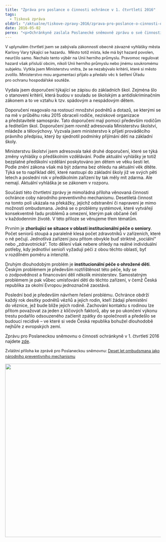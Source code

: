 ```yaml
---
title: "Zpráva pro poslance o činnosti ochránce v 1. čtvrtletí 2016"
tags:
  - Tisková zpráva
oldUrl: "/aktualne/tiskove-zpravy-2016/zprava-pro-poslance-o-cinnosti-ochrance-v-1-ctvrtleti-2016"
date: 2016-05-02
perex: "<p>Ochránkyně zaslala Poslanecké sněmovně zprávu o své činnosti v prvním čtvrtletí roku 2016. V tomto období se na ni obrátili lidé s 2110 podněty. Většina z nich (66 %) spadá do její působnosti. Nejvíc podnětů se týkalo sociálního zabezpečení (385 podnětů). Součástí této zprávy je mimořádná příloha věnovaná činnosti ochránce coby národního preventivního mechanismu. Zpráva se soustředí na systémové problémy v péči o ohrožené děti a situaci v péči o seniory. </p>"
---
```


<!-- imported from the old website -->

<p><span style="line-height: 17.92px; font-size: 12.8px;">V uplynulém čtvrtletí jsem se zabývala zákonností obecně závazné vyhlášky města Karlovy Vary týkající se hazardu.  Město totiž místa, kde má být hazard povolen, neurčilo samo. Nechalo tento výběr na Unii herního průmyslu. Pravomoc regulovat hazard však přísluší obcím, nikoli Unii herního průmyslu nebo jinému soukromému subjektu. Vytkla jsem Ministerstvu vnitra, že se nezabývalo kritérii, které si město zvolilo. Ministerstvo mou argumentaci přijalo a předalo věc k šetření Úřadu pro ochranu hospodářské soutěže.</span></p> <p>Vydala jsem doporučení týkající se zápisu do základních škol. Zejména šlo o stanovení kritérií, která budou v souladu se školským a antidiskriminačním zákonem a to ve vztahu k tzv. spádovým a nespádovým dětem.  </p> <p>Doporučení reagovalo na rostoucí množství podnětů a dotazů, se kterými se na mě v průběhu roku 2015 obraceli rodiče, neziskové organizace a představitelé samospráv. Tato doporučení mají pomoci především rodičům a ředitelům škol. Doporučení jsem rovněž adresovala Ministerstvu školství, mládeže a tělovýchovy. Vyzvala jsem ministerstvo k přijetí prováděcího právního předpisu, který by sjednotil podmínky přijímání dětí na základní školy. </p> <p>Ministerstvu školství jsem adresovala také druhé doporučení, které se týká změny vyhlášky o předškolním vzdělávání. Podle aktuální vyhlášky je totiž bezplatné předškolní vzdělání poskytováno jen dětem ve věku šesti let. Podle znění zákona však má být zdarma bez ohledu na aktuální věk dítěte. Týká se to například dětí, které nastoupí do základní školy již ve svých pěti letech a poslední rok v předškolním zařízení by tak měly mít zdarma. Ale nemají. Aktuální vyhláška je se zákonem v rozporu.</p> <p>Součástí této čtvrtletní zprávy je mimořádná příloha věnovaná činnosti ochránce coby národního preventivního mechanismu. Desetiletá činnost na tomto poli ukázala na překážky, jejichž odstranění či napravení je mimo možnosti ombudsmana. Jedná se o problémy systémové, které vytvářejí konsekventně řadu problémů a omezení, kterým pak občané čelí v každodenním životě. V této příloze se věnujeme třem tématům. </p> <p>Prvním je <b>zhoršující se situace v oblasti institucionální péče o seniory</b>. Počet seniorů stoupá a paralelně klesá počet zdravotníků v zařízeních, které o ně pečují. Jednotlivá zařízení jsou přitom obvykle buď striktně „sociální“ nebo „zdravotnická“. Toto dělení však nebere ohledy na reálné individuální potřeby, kdy jednotliví senioři vyžadují péči z obou těchto oblastí, byť v rozdílném poměru a intenzitě. </p> <p>Druhým dlouhodobým problém je <b>institucionální péče o ohrožené děti</b>. Českým problémem je především roztříštěnost této péče, kdy se o zodpovědnost a financování dělí několik ministerstev. Samostatným problémem je pak vůbec umísťování dětí do těchto zařízení, v čemž Česká republika za okolní Evropou jednoznačně zaostává. </p> <p>Poslední bod je především návrhem řešení problému. Ochránce obdrží každý rok desítky podnětů vězňů a jejich rodin, kteří žádají přemístění do věznice, jež bude blíže jejich rodině. Zachování kontaktu s rodinou lze přitom považovat za jeden z klíčových faktorů, aby se po ukončení výkonu trestu podařilo odsouzeného začlenit zpátky do společnosti a předešlo se budoucí recidivě – ve které si vede Česká republika bohužel dlouhodobě nejhůře z evropských zemí.</p><p>Zprávu pro Poslaneckou sněmovnu o činnosti ochránkyně v 1. čtvrtletí 2016 najdete <a href="https://www.ochrance.cz/zpravy-o-cinnosti/zpravy-pro-poslaneckou-snemovnu/" target="_blank">zde</a>.</p><p><span style="font-size: 12.8px; line-height: 17.92px;">Zvláštní příloha ke zprávě pro Poslaneckou sněmovnu: </span><a href="/uploads-import/zpravy_pro_poslaneckou_snemovnu/Ctvrtletky/2016/2016_1_Q-10-let-NPM.pdf" target="_blank" style="font-size: 12.8px; line-height: 17.92px;">Deset let ombudsmana jako národního preventivního mechanismu</a></p><p><img src="https://www.ochrance.cz/uploads/RTEmagicC_1Q_2016_v2.png.png" width="560" height="560" alt="" /></p>
